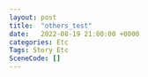 ```yaml
---
layout: post
title:  "others_test"
date:   2022-08-19 21:00:00 +0000
categories: Etc
Tags: Story Etc
SceneCode: []
---
```

